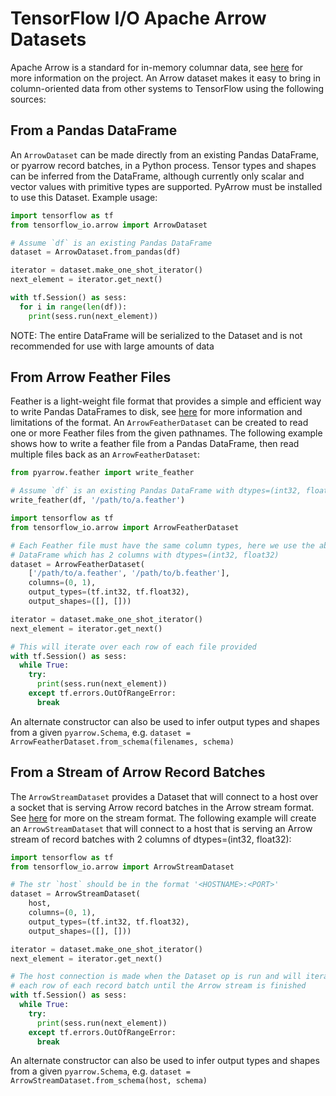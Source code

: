 # TensorFlow I/O Apache Arrow Datasets

Apache Arrow is a standard for in-memory columnar data, see [here](https://arrow.apache.org)
for more information on the project. An Arrow dataset makes it easy to bring in
column-oriented data from other systems to TensorFlow using the following
sources:

## From a Pandas DataFrame

An `ArrowDataset` can be made directly from an existing Pandas DataFrame, or
pyarrow record batches, in a Python process. Tensor types and shapes can be
inferred from the DataFrame, although currently only scalar and vector values
with primitive types are supported. PyArrow must be installed to use this
Dataset. Example usage:

```python
import tensorflow as tf
from tensorflow_io.arrow import ArrowDataset

# Assume `df` is an existing Pandas DataFrame
dataset = ArrowDataset.from_pandas(df)

iterator = dataset.make_one_shot_iterator()
next_element = iterator.get_next()

with tf.Session() as sess:
  for i in range(len(df)):
    print(sess.run(next_element))
```

NOTE: The entire DataFrame will be serialized to the Dataset and is not
recommended for use with large amounts of data

## From Arrow Feather Files

Feather is a light-weight file format that provides a simple and efficient way
to write Pandas DataFrames to disk, see [here](https://arrow.apache.org/docs/python/ipc.html#feather-format)
for more information and limitations of the format. An `ArrowFeatherDataset`
can be created to read one or more Feather files from the given pathnames. The
following example shows how to write a feather file from a Pandas DataFrame,
then read multiple files back as an `ArrowFeatherDataset`:

```python
from pyarrow.feather import write_feather

# Assume `df` is an existing Pandas DataFrame with dtypes=(int32, float32)
write_feather(df, '/path/to/a.feather')
```

```python
import tensorflow as tf
from tensorflow_io.arrow import ArrowFeatherDataset

# Each Feather file must have the same column types, here we use the above
# DataFrame which has 2 columns with dtypes=(int32, float32)
dataset = ArrowFeatherDataset(
    ['/path/to/a.feather', '/path/to/b.feather'],
    columns=(0, 1),
    output_types=(tf.int32, tf.float32),
    output_shapes=([], []))

iterator = dataset.make_one_shot_iterator()
next_element = iterator.get_next()

# This will iterate over each row of each file provided
with tf.Session() as sess:
  while True:
    try:
      print(sess.run(next_element))
    except tf.errors.OutOfRangeError:
      break
```

An alternate constructor can also be used to infer output types and shapes from
a given `pyarrow.Schema`, e.g. `dataset = ArrowFeatherDataset.from_schema(filenames, schema)`

## From a Stream of Arrow Record Batches

The `ArrowStreamDataset` provides a Dataset that will connect to a host over
a socket that is serving Arrow record batches in the Arrow stream format. See
[here](https://arrow.apache.org/docs/python/ipc.html#writing-and-reading-streams)
for more on the stream format. The following example will create an
`ArrowStreamDataset` that will connect to a host that is serving an Arrow
stream of record batches with 2 columns of dtypes=(int32, float32):

```python
import tensorflow as tf
from tensorflow_io.arrow import ArrowStreamDataset

# The str `host` should be in the format '<HOSTNAME>:<PORT>'
dataset = ArrowStreamDataset(
    host,
    columns=(0, 1),
    output_types=(tf.int32, tf.float32),
    output_shapes=([], []))

iterator = dataset.make_one_shot_iterator()
next_element = iterator.get_next()

# The host connection is made when the Dataset op is run and will iterate over
# each row of each record batch until the Arrow stream is finished
with tf.Session() as sess:
  while True:
    try:
      print(sess.run(next_element))
    except tf.errors.OutOfRangeError:
      break
```

An alternate constructor can also be used to infer output types and shapes from
a given `pyarrow.Schema`, e.g. `dataset = ArrowStreamDataset.from_schema(host, schema)`
